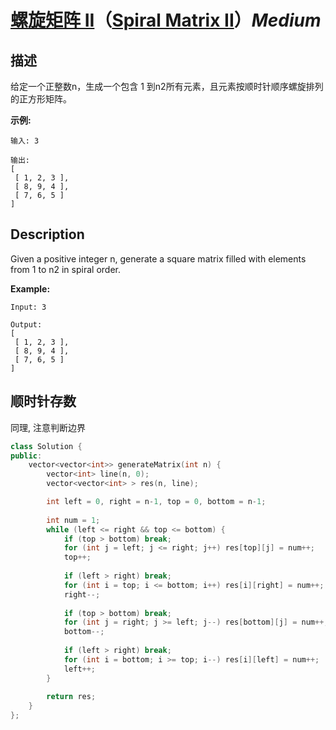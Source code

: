 # [螺旋矩阵 II](https://leetcode-cn.com/problems/spiral-matrix-ii)（[Spiral Matrix II](https://leetcode.com/problems/spiral-matrix-ii)）*Medium*
## 描述
给定一个正整数n，生成一个包含 1 到n2所有元素，且元素按顺时针顺序螺旋排列的正方形矩阵。

**示例:**
```
输入: 3

输出:
[
 [ 1, 2, 3 ],
 [ 8, 9, 4 ],
 [ 7, 6, 5 ]
]
```

## Description
Given a positive integer n, generate a square matrix filled with elements from 1 to n2 in spiral order.

**Example:**
```
Input: 3

Output:
[
 [ 1, 2, 3 ],
 [ 8, 9, 4 ],
 [ 7, 6, 5 ]
]
```


## 顺时针存数
同理, 注意判断边界
```c++
class Solution {
public:
    vector<vector<int>> generateMatrix(int n) {
        vector<int> line(n, 0);
        vector<vector<int> > res(n, line);

        int left = 0, right = n-1, top = 0, bottom = n-1;
        
        int num = 1;
        while (left <= right && top <= bottom) {
            if (top > bottom) break;
            for (int j = left; j <= right; j++) res[top][j] = num++;
            top++;
            
            if (left > right) break;
            for (int i = top; i <= bottom; i++) res[i][right] = num++;
            right--;
            
            if (top > bottom) break;
            for (int j = right; j >= left; j--) res[bottom][j] = num++;
            bottom--;
            
            if (left > right) break;
            for (int i = bottom; i >= top; i--) res[i][left] = num++;
            left++;            
        }
        
        return res;
    }
};
```